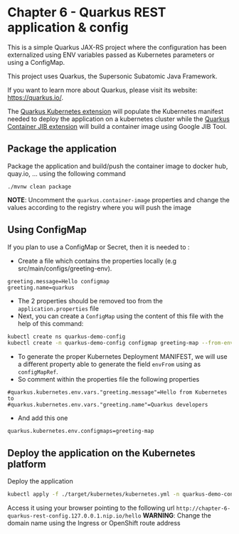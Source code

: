 # Chapter 6 - Quarkus REST application & config
This is a simple Quarkus JAX-RS project where the configuration has been externalized
using ENV variables passed as Kubernetes parameters or using a ConfigMap.

This project uses Quarkus, the Supersonic Subatomic Java Framework.

If you want to learn more about Quarkus, please visit its website: https://quarkus.io/.

The [Quarkus Kubernetes extension](https://quarkus.io/guides/deploying-to-kubernetes) will populate the Kubernetes manifest needed to deploy the application 
on a kubernetes cluster while the [Quarkus Container JIB extension](https://quarkus.io/guides/container-image) will build a container image using Google JIB Tool.

## Package the application

Package the application and build/push the container image to docker hub, quay.io, ... using the following command
```shell script
./mvnw clean package
```
**NOTE**: Uncomment the `quarkus.container-image` properties and change the values according to the registry where you will push the image

## Using ConfigMap

If you plan to use a ConfigMap or Secret, then it is needed to :

- Create a file which contains the properties locally (e.g src/main/configs/greeting-env).
```
greeting.message=Hello configmap
greeting.name=quarkus
```
- The 2 properties should be removed too from the `application.properties` file
- Next, you can create a `ConfigMap` using the content of this file with the help of this command: 
```bash
kubectl create ns quarkus-demo-config
kubectl create -n quarkus-demo-config configmap greeting-map --from-env-file=src/main/configs/greeting-env
```
- To generate the proper Kubernetes Deployment MANIFEST, we will use a different property able to generate the field `envFrom` using as `configMapRef`.
- So comment within the properties file the following properties
```
#quarkus.kubernetes.env.vars."greeting.message"=Hello from Kubernetes to
#quarkus.kubernetes.env.vars."greeting.name"=Quarkus developers
```
- And add this one 
```
quarkus.kubernetes.env.configmaps=greeting-map
```

## Deploy the application on the Kubernetes platform

Deploy the application
```bash
kubectl apply -f ./target/kubernetes/kubernetes.yml -n quarkus-demo-config
```
Access it using your browser pointing to the following url `http://chapter-6-quarkus-rest-config.127.0.0.1.nip.io/hello`
**WARNING**: Change the domain name using the Ingress or OpenShift route address